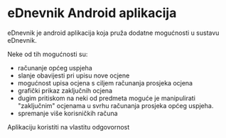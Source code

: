 # eDnevnik Android aplikacija

eDnevnik je android aplikacija koja pruža dodatne mogućnosti u sustavu eDnevnik.

Neke od tih mogućnosti su:
* računanje općeg uspjeha 
* slanje obavijesti pri upisu nove ocjene
* mogućnost upisa ocjena s ciljem računanja prosjeka ocjena
* grafički prikaz zaključnih ocjena
* dugim pritiskom na neki od predmeta moguće je manipulirati "zaključnim" ocjenama u svrhu računanja prosjeka općeg uspjeha.
* spremanje više korisničkih računa

Aplikaciju koristiti na vlastitu odgovornost 
